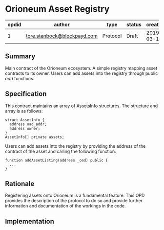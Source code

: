 
# Orioneum Asset Registry

| opdid | author                      | type     | status | created    |
| ----- | --------------------------- | -------- | ------ | ---------- |
| 1     | tore.stenbock@blockpayd.com | Protocol | Draft  | 2019-03-17 ||

## Summary
Main contract of the Orioneum ecosystem. A simple registry mapping asset contracts to its owner. Users can add assets into the registry through public *add* functions.

## Specification
This contract maintains an array of AssetsInfo structures. The structure and array is as follows:
```solidity
struct AssetInfo {  
  address oad_addr;  
  address owner;  
}
AssetInfo[] private assets;
```
Users can add assets into the registry by providing the address of the contract of the asset and calling the following function:
```solidity
function addAssetListing(address _oad) public {
  ...
}
```

## Rationale
Registering assets onto Orioneum is a fundamental feature. This OPD provides the description of the protocol to do so and provide further information and documentation of the workings in the code.

## Implementation
